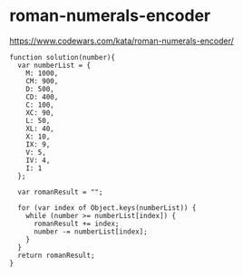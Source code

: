 # roman-numerals-encoder
https://www.codewars.com/kata/roman-numerals-encoder/


```
function solution(number){
  var numberList = {
    M: 1000,
    CM: 900,
    D: 500,
    CD: 400,
    C: 100,
    XC: 90,
    L: 50,
    XL: 40,
    X: 10,
    IX: 9,
    V: 5,
    IV: 4,
    I: 1
  };

  var romanResult = "";

  for (var index of Object.keys(numberList)) {
    while (number >= numberList[index]) {
      romanResult += index;
      number -= numberList[index];
    }
  }
  return romanResult;
}
```
